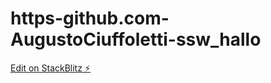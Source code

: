 # https-github.com-AugustoCiuffoletti-ssw_hallo

[Edit on StackBlitz ⚡️](https://stackblitz.com/edit/js-tdpvqk)